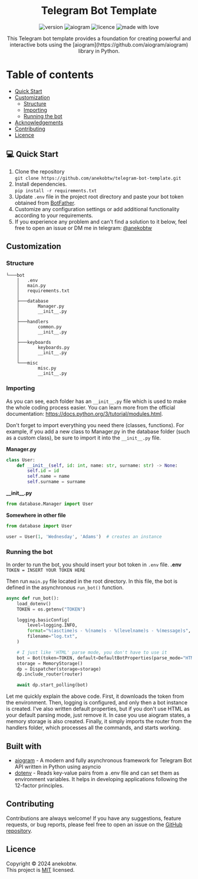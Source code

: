 <br/>
<div align="center">
<h1>Telegram Bot Template</h1>

 ![version](https://img.shields.io/badge/Project_version-v1.0.2-blue)
 ![aiogram](https://img.shields.io/badge/aiogram-3.x-blue)
 ![licence](https://img.shields.io/badge/License-MIT-green)
 ![made with love](https://img.shields.io/badge/Made_with-Love-red)

<p>This Telegram bot template provides a foundation for creating powerful and interactive bots using the [aiogram](https://github.com/aiogram/aiogram) library in Python.</p>

</div>

# Table of contents
- [Quick Start](https://github.com/anekobtw/telegram-bot-template?tab=readme-ov-file#-quick-start)
- [Customization](https://github.com/anekobtw/telegram-bot-template?tab=readme-ov-file#-customization)
    - [Structure](https://github.com/anekobtw/telegram-bot-template?tab=readme-ov-file#structure)
    - [Importing](https://github.com/anekobtw/telegram-bot-template?tab=readme-ov-file#importing)
    - [Running the bot](https://github.com/anekobtw/telegram-bot-template?tab=readme-ov-file#running-the-bot)
- [Acknowledgements](https://github.com/anekobtw/telegram-bot-template?tab=readme-ov-file#-acknowledgements)
- [Contributing](https://github.com/anekobtw/telegram-bot-template?tab=readme-ov-file#-contributing)
- [Licence](https://github.com/anekobtw/telegram-bot-template?tab=readme-ov-file#-licence)

## 💻 Quick Start
1. Clone the repository\
`git clone https://github.com/anekobtw/telegram-bot-template.git`
2. Install dependencies.\
`pip install -r requirements.txt`
3. Update `.env` file in the project root directory and paste your bot token obtained from [BotFather](https://t.me/BotFather).
4. Customize any configuration settings or add additional functionality according to your requirements.
5. If you experience any problem and can't find a solution to it below, feel free to open an issue or DM me in telegram: [@anekobtw](https://t.me/anekobtw)

## Customization
### Structure
```telegram-bot-template/
└───bot
    │   .env
    │   main.py
    │   requirements.txt
    │
    ├───database
    │       Manager.py
    │       __init__.py
    │
    ├───handlers
    │       common.py
    │       __init__.py
    │
    ├───keyboards
    │       keyboards.py
    │       __init__.py
    │
    └───misc
            misc.py
            __init__.py
```

### Importing
As you can see, each folder has an `__init__.py` file which is used to make the whole coding process easier. You can learn more from the official documentation: https://docs.python.org/3/tutorial/modules.html.

Don't forget to import everything you need there (classes, functions). For example, if you add a new class to Manager.py in the database folder (such as a custom class), be sure to import it into the `__init__.py` file.

**Manager.py**
```py
class User:
    def __init__(self, id: int, name: str, surname: str) -> None:
        self.id = id
        self.name = name
        self.surname = surname
```

**_\_init__.py**
```py
from database.Manager import User
```

**Somewhere in other file**
```py
from database import User

user = User(1, 'Wednesday', 'Adams')  # creates an instance
```

### Running the bot
In order to run the bot, you should insert your bot token in `.env` file.
**.env**
```TOKEN = INSERT YOUR TOKEN HERE```

Then run `main.py` file located in the root directory. In this file, the bot is defined in the asynchronous `run_bot()` function.

```py
async def run_bot():
    load_dotenv()
    TOKEN = os.getenv("TOKEN")

    logging.basicConfig(
        level=logging.INFO,
        format="%(asctime)s - %(name)s - %(levelname)s - %(message)s",
        filename="log.txt",
    )

    # I just like 'HTML' parse mode, you don't have to use it
    bot = Bot(token=TOKEN, default=DefaultBotProperties(parse_mode="HTML"))
    storage = MemoryStorage()
    dp = Dispatcher(storage=storage)
    dp.include_router(router)

    await dp.start_polling(bot)
```

Let me quickly explain the above code. First, it downloads the token from the environment. Then, logging is configured, and only then a bot instance is created. I've also written default properties, but if you don't use HTML as your default parsing mode, just remove it. In case you use aiogram states, a memory storage is also created. Finally, it simply imports the router from the handlers folder, which processes all the commands, and starts working.
 
## Built with
- [aiogram](https://github.com/aiogram/aiogram) - A modern and fully asynchronous framework for Telegram Bot API written in Python using asyncio
- [dotenv](https://github.com/theskumar/python-dotenv) - Reads key-value pairs from a .env file and can set them as environment variables. It helps in developing applications following the 12-factor principles.

## Contributing
Contributions are always welcome! If you have any suggestions, feature requests, or bug reports, please feel free to open an issue on the [GitHub repository](https://github.com/anekobtw/telegram-bot-template).

## Licence
Copyright © 2024 anekobtw.\
This project is [MIT](https://github.com/anekobtw/telegram-bot-template/blob/main/LICENSE) licensed.
